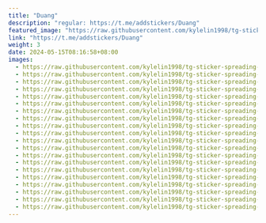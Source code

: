 ```yaml
---
title: "Duang"
description: "regular: https://t.me/addstickers/Duang"
featured_image: "https://raw.githubusercontent.com/kylelin1998/tg-sticker-spreading-worldwide-images/main/img/f2e5cd1b-f953-4200-8f45-23f252db756f.jpg"
link: "https://t.me/addstickers/Duang"
weight: 3
date: 2024-05-15T08:16:58+08:00
images:
  - https://raw.githubusercontent.com/kylelin1998/tg-sticker-spreading-worldwide-images/main/img/f2e5cd1b-f953-4200-8f45-23f252db756f.jpg
  - https://raw.githubusercontent.com/kylelin1998/tg-sticker-spreading-worldwide-images/main/img/36650064-84a2-4092-8f5d-ea83f2dd1b4f.jpg
  - https://raw.githubusercontent.com/kylelin1998/tg-sticker-spreading-worldwide-images/main/img/ad9d3904-efa9-4da4-8e7c-16b83fb94db2.jpg
  - https://raw.githubusercontent.com/kylelin1998/tg-sticker-spreading-worldwide-images/main/img/f0865352-a656-4f03-a796-6a72b165b355.jpg
  - https://raw.githubusercontent.com/kylelin1998/tg-sticker-spreading-worldwide-images/main/img/3a95f80e-9a04-4197-9f6f-70f7977d7e30.jpg
  - https://raw.githubusercontent.com/kylelin1998/tg-sticker-spreading-worldwide-images/main/img/5f6b1feb-48aa-4912-a4fc-c22e0a03be5f.jpg
  - https://raw.githubusercontent.com/kylelin1998/tg-sticker-spreading-worldwide-images/main/img/1b931f7b-b899-402d-9aa6-31be18bc3617.jpg
  - https://raw.githubusercontent.com/kylelin1998/tg-sticker-spreading-worldwide-images/main/img/9a24bffd-291c-4d83-b62d-0ef3bd6947fe.jpg
  - https://raw.githubusercontent.com/kylelin1998/tg-sticker-spreading-worldwide-images/main/img/8696c44f-6031-4638-ab28-b295f90964eb.jpg
  - https://raw.githubusercontent.com/kylelin1998/tg-sticker-spreading-worldwide-images/main/img/e8053d92-e605-415e-8a9e-9fb7d82acbac.jpg
  - https://raw.githubusercontent.com/kylelin1998/tg-sticker-spreading-worldwide-images/main/img/80fe8748-10bc-4846-bc5d-6af322e578b6.jpg
  - https://raw.githubusercontent.com/kylelin1998/tg-sticker-spreading-worldwide-images/main/img/8ea97266-0201-4066-ac67-ab67438fb9b5.jpg
  - https://raw.githubusercontent.com/kylelin1998/tg-sticker-spreading-worldwide-images/main/img/aa7364fb-3530-47c6-aa6e-f06999889c29.jpg
  - https://raw.githubusercontent.com/kylelin1998/tg-sticker-spreading-worldwide-images/main/img/d6ed7a78-e8b6-4704-a8cd-ba001a9b0cf3.jpg
  - https://raw.githubusercontent.com/kylelin1998/tg-sticker-spreading-worldwide-images/main/img/c634b580-3d0d-4e89-b21a-ec3375444471.jpg
  - https://raw.githubusercontent.com/kylelin1998/tg-sticker-spreading-worldwide-images/main/img/400ad46e-6ab7-4b50-b626-f27239da2e38.jpg
  - https://raw.githubusercontent.com/kylelin1998/tg-sticker-spreading-worldwide-images/main/img/2a8c675c-a48c-4f92-823b-026fbb8a98f5.jpg
  - https://raw.githubusercontent.com/kylelin1998/tg-sticker-spreading-worldwide-images/main/img/143f42e1-eb85-4b16-9038-e56d98954990.jpg
  - https://raw.githubusercontent.com/kylelin1998/tg-sticker-spreading-worldwide-images/main/img/9091cdea-0cda-4c05-a05b-b280264046d8.jpg
  - https://raw.githubusercontent.com/kylelin1998/tg-sticker-spreading-worldwide-images/main/img/eb98c4a3-cfec-4daf-be20-b34ac701a69c.jpg
---
```

